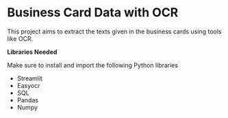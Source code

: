 # Business Card Data with OCR
This project aims to extract the texts given in the business cards using tools like OCR.

**Libraries Needed**

Make sure to install and import the following Python libraries 
* Streamlit
* Easyocr
* SQL
* Pandas
* Numpy
